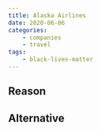 ```yaml
---
title: Alaska Airlines
date: 2020-06-06
categories:
    - companies
    - travel
tags:
    - black-lives-matter
---
```


## Reason


## Alternative


